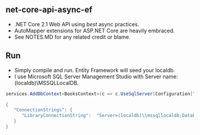 ## net-core-api-async-ef
- .NET Core 2.1 Web API using *best* async practices.
- AutoMapper extensions for ASP.NET Core are heavily embraced.
- See NOTES.MD for any related credit or blame.

## Run
- Simply compile and run. Entity Framework will seed your localdb.
- I use Microsoft SQL Server Management Studio with Server name: (localdb)\MSSQLLocalDB.

```csharp
services.AddDbContext<BooksContext>(c => c.UseSqlServer(Configuration["ConnectionStrings:LibraryConnectionString"]));

{
   "ConnectionStrings": {
      "LibraryConnectionString":  "Server=(localdb)\\mssqllocaldb;Database=Library;Trusted_Connection=True;"
   }
}
```
